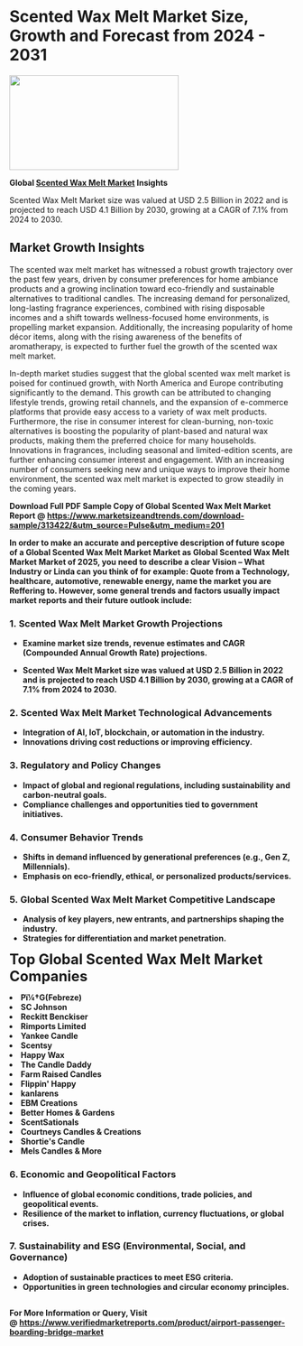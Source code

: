 <H1>Scented Wax Melt Market Size, Growth and Forecast from 2024 - 2031</H1><img class="aligncenter size-medium wp-image-584254" src="https://thirdeyenews.in/wp-content/uploads/2024/09/Global-Market-Research-300x168.jpeg" alt="" width="300" height="168" /><p><strong>Global&nbsp;<a href="https://www.marketsizeandtrends.com/download-sample/313422/&amp;utm_source=Pulse&amp;utm_medium=201">Scented Wax Melt Market</a> Insights</strong></p><p>Scented Wax Melt Market size was valued at USD 2.5 Billion in 2022 and is projected to reach USD 4.1 Billion by 2030, growing at a CAGR of 7.1% from 2024 to 2030.</p><p><h2>Market Growth Insights</h2> <p>The scented wax melt market has witnessed a robust growth trajectory over the past few years, driven by consumer preferences for home ambiance products and a growing inclination toward eco-friendly and sustainable alternatives to traditional candles. The increasing demand for personalized, long-lasting fragrance experiences, combined with rising disposable incomes and a shift towards wellness-focused home environments, is propelling market expansion. Additionally, the increasing popularity of home décor items, along with the rising awareness of the benefits of aromatherapy, is expected to further fuel the growth of the scented wax melt market.</p> <p><strong></strong></p> <p>In-depth market studies suggest that the global scented wax melt market is poised for continued growth, with North America and Europe contributing significantly to the demand. This growth can be attributed to changing lifestyle trends, growing retail channels, and the expansion of e-commerce platforms that provide easy access to a variety of wax melt products. Furthermore, the rise in consumer interest for clean-burning, non-toxic alternatives is boosting the popularity of plant-based and natural wax products, making them the preferred choice for many households. Innovations in fragrances, including seasonal and limited-edition scents, are further enhancing consumer interest and engagement. With an increasing number of consumers seeking new and unique ways to improve their home environment, the scented wax melt market is expected to grow steadily in the coming years.</p> <p><strong></p><p><span class=""><strong>Download Full PDF Sample Copy of Global Scented Wax Melt Market Report</strong> @ <a href="https://www.marketsizeandtrends.com/download-sample/313422/&amp;utm_source=Pulse&amp;utm_medium=201" target="_blank">https://www.marketsizeandtrends.com/download-sample/313422/&amp;utm_source=Pulse&amp;utm_medium=201</a></span></p><p>In order to make an accurate and perceptive description of future scope of a Global&nbsp;Scented Wax Melt Market Market as Global&nbsp;Scented Wax Melt Market Market of 2025, you need to describe a clear Vision &ndash; What Industry or Linda can you think of for example: Quote from a Technology, healthcare, automotive, renewable energy, name the market you are Reffering to. However, some general trends and factors usually impact market reports and their future outlook include:</p><h3>1.&nbsp;<strong>Scented Wax Melt Market Growth Projections</strong></h3><ul><li>Examine market size trends, revenue estimates and CAGR (Compounded Annual Growth Rate) projections.</li><li><p>Scented Wax Melt Market size was valued at USD 2.5 Billion in 2022 and is projected to reach USD 4.1 Billion by 2030, growing at a CAGR of 7.1% from 2024 to 2030.</p></li></ul><h3>2.&nbsp;<strong>Scented Wax Melt Market Technological Advancements</strong></h3><ul><li>Integration of AI, IoT, blockchain, or automation in the industry.</li><li>Innovations driving cost reductions or improving efficiency.</li></ul><h3>3.&nbsp;<strong>Regulatory and Policy Changes</strong></h3><ul><li>Impact of global and regional regulations, including sustainability and carbon-neutral goals.</li><li>Compliance challenges and opportunities tied to government initiatives.</li></ul><h3>4.&nbsp;<strong>Consumer Behavior Trends</strong></h3><ul><li>Shifts in demand influenced by generational preferences (e.g., Gen Z, Millennials).</li><li>Emphasis on eco-friendly, ethical, or personalized products/services.</li></ul><h3>5.&nbsp;<strong>Global Scented Wax Melt Market Competitive Landscape</strong></h3><ul><li>Analysis of key players, new entrants, and partnerships shaping the industry.</li><li>Strategies for differentiation and market penetration.</li></ul><p data-pm-slice="1 1 []"><span style="color: inherit; font-family: inherit; font-size: 25px;">Top Global Scented Wax Melt Market Companies</span></p><div class="" data-test-id=""><p><li>Pï¼†G(Febreze)</li><li> SC Johnson</li><li> Reckitt Benckiser</li><li> Rimports Limited</li><li> Yankee Candle</li><li> Scentsy</li><li> Happy Wax</li><li> The Candle Daddy</li><li> Farm Raised Candles</li><li> Flippin' Happy</li><li> kanlarens</li><li> EBM Creations</li><li> Better Homes & Gardens</li><li> ScentSationals</li><li> Courtneys Candles & Creations</li><li> Shortie's Candle</li><li> Mels Candles & More</li></p></div><h3>6.&nbsp;<strong>Economic and Geopolitical Factors</strong></h3><ul><li>Influence of global economic conditions, trade policies, and geopolitical events.</li><li>Resilience of the market to inflation, currency fluctuations, or global crises.</li></ul><h3>7.&nbsp;<strong>Sustainability and ESG (Environmental, Social, and Governance)</strong></h3><ul><li>Adoption of sustainable practices to meet ESG criteria.</li><li>Opportunities in green technologies and circular economy principles.</li></ul><h2><strong style="font-size: 14px;">For More Information or Query, Visit @&nbsp;</strong><a style="background-color: #ffffff; font-size: 14px;" href="https://www.marketsizeandtrends.com/report/scented-wax-melt-market/" target="_blank">https://www.verifiedmarketreports.com/product/airport-passenger-boarding-bridge-market</a></h2>
